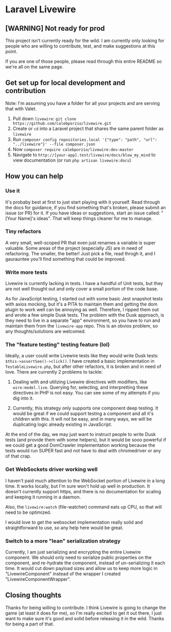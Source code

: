 # Laravel Livewire

## [WARNING] Not ready for prod

This project isn't currently ready for the wild. I am currently only looking for people who are willing to contribute, test, and make suggestions at this point.

If you are one of those people, please read through this entire README so we're all on the same page.

## Get set up for local development and contribution

Note: I'm assuming you have a folder for all your projects and are serving that with Valet.

1. Pull down `livewire`: `git clone https://github.com/calebporzio/livewire.git`
2. Create or `cd` into a Laravel project that shares the same parent folder as `livewire`
3. Run `composer config repositories.local '{"type": "path", "url": "../livewire"}' --file composer.json`
4. Now `composer require calebporzio/livewire:dev-master`
5. Navigate to `http://[your-app].test/livewire/docs/blow_my_mind` to view documentation (or run `php artisan livewire:docs`)

## How you can help

### Use it
It's probaby best at first to just start playing with it yourself. Read through the docs for guidance, if you find something that's broken, please submit an issue (or PR) for it. If you have ideas or suggestions, start an issue called: "[Your Name]'s ideas". That will keep things cleaner for me to manage.

### Tiny refactors
A very small, well-scoped PR that even just renames a variable is super valuable. Some areas of the project (especially JS) are in need of refactoring. The smaller, the better! Just pick a file, read throgh it, and I gaurauntee you'll find something that could be improved.

### Write more tests
Livewire is currently lacking in tests. I have a handful of Unit tests, but they are not well thought out and only cover a small portion of the code base.

As for JavaScript testing, I started out with some basic Jest snapshot tests with axios mocking, but it's a PITA to maintain them and getting the dom plugin to work well can be annoying as well. Therefore, I ripped them out and wrote a few simple Dusk tests. The problem with the Dusk approach, is they need to live in a separate "app" environment, so you have to run and maintain them from the `livewire-app` repo. This is an obvios problem, so any thoughts/solutions are welcomed.

### The "feature testing" testing feature (lol)
Ideally, a user could write Livewire tests like they would write Dusk tests: `$this->assertSee()->click()`. I have created a basic implementation in `TestableLivewire.php`, but after other refactors, it is broken and in need of love. There are currently 2 problems to tackle:

1) Dealing with and utilizing Livewire directives with modifiers, like `wire:model.live`. Querying for, selecting, and interpretting these directives in PHP is not easy. You can see some of my attempts if you dig into it.

2) Currently, this strategy only supports one component deep testing. It would be great if we could support testing a component and all it's children with this. It will not be easy, and in many ways, we will be duplicating logic already existing in JavaScript.

At the end of the day, we may just want to instruct people to write Dusk tests (and provide them with some helpers), but it would be sooo powerful if we could get a good DomCrawler implementation working because the tests would run SUPER fast and not have to deal with chromedriver or any of that crap.

### Get WebSockets driver working well
I haven't paid much attention to the WebSocket portion of Livewire in a long time. It works locally, but I'm sure won't hold up well in production. It doesn't currently support https, and there is no documentation for scaling and keeping it running in a daemon.

Also, the `livewire:watch` (file-watcher) command eats up CPU, so that will need to be optimized.

I would love to get the websocket implementation really solid and straightforward to use, so any help here would be great.

### Switch to a more "lean" serialization strategy
Currently, I am just serializing and encrypting the entire Livewire component. We should only need to serialize public properties on the component, and re-hydrate the component, instead of un-serializing it each time. It would cut down payload sizes and allow us to keep more logic in "LivewireComponent" instead of the wrapper I created "LivewireComponentWrapper".

## Closing thoughts
Thanks for being willing to contribute. I think Livewire is going to change the game (at least it does for me), so I'm really excited to get it out there, I just want to make sure it's good and solid before releasing it in the wild. Thanks for being a part of that.
